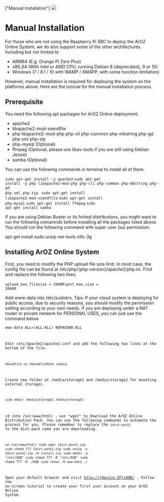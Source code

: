 ["Manual Installation"]
<img class="ts fluid image" src="img/maninstall.png">

# Manual Installation
For those who are not using the Raspberry Pi SBC to deploy the ArOZ Online System, we do also support some of the other architectures. Including but not limited to
- ARM64 (E.g. Orange PI Zero Plus)
- x86_64 (With Intel or AMD CPU, running Debian 8 (deprecated), 9 or 10)
- Windows (7 / 8.1 / 10 with WAMP / XMAPP, with some function limitation)

However, manual installation is required for deploying the system on the platforms above. Here are the tutorial for the manual installation process.

## Prerequisite
You need the following apt packages for ArOZ Online deployment.
- apache2
- libapache2-mod-xsendfile
- php libapache2-mod-php php-cli php-common php-mbstring php-gd php xml php-zip
- php-mysql (Optional)
- ffmpeg (Optional, please use libav-tools if you are still using Debian Jessie)
- samba (Optional)

You can use the following commands in terminal to install all of them.

<code>sudo apt-get install -y apache2</code>
<code>sudo apt-get install -y php libapache2-mod-php php-cli php-common php-mbstring php-gd php xml php-zip </code>
<code>sudo apt-get install libapache2-mod-xsendfile</code>
<code>sudo apt-get install php-mysql</code>
<code>sudo apt-get install ffmpeg</code>
<code>sudo apt-get install samba</code>


If you are using Debian Buster or its forked distributions, you might want to run the following comamnds before installing all the packages listed above. You should run the following command with super user (su) permission.

apt-get install sudo unzip net-tools ntfs-3g


## Installing ArOZ Online System
First, you need to modify the PHP upload file size limit. In most case, the config file can be found at
 /etc/php/{php-version}/apache2/php.ini. Find and replace the following two lines.

<code>upload_max_filesize = 2048M</code>
<code>post_max_size = 2048M</code>

  
Add www-data into /etc/sudoers. 
Tips: If your cloud system is deploying for public access, due to security reasons, you should modify the permission setting according to your own needs. If you are deploying under a NAT router or private network for PERSONAL USES, you can just use the command below.

<code>www-data ALL=(ALL:ALL) NOPASSWD:ALL

  
Edit /etc/apache2/apache2.conf and add the following two lines at the bottom of the file.

<code>XSendFile on</code>
<code>XSendFilePath /media</code>

  
Create new folder at /media/storage1 and /media/storage2 for mounting external storages.

<code>sudo mkdir /media/storage1 /media/storage2</code>

  
cd into /var/www/html/ ，use "wget" to download the ArOZ Online Distribution Pack. You can use the following commands to automate the process for you. Please remember to replace the <code>{dist-pack}</code> to the dist-pack name you are downloading.

<code>cd /var/www/html/</code>
<code>sudo wget {dist-pack}.zip</code>
<code>sudo chmod 777 {dist-pack}.zip</code>
<code>sudo unzip -o {dist-pack}.zip</code>
<code>rm install.zip</code>
<code>sudo mkdir -p "/etc/AOB"</code>
<code>sudo chmod 777 -R "/etc/AOB"</code>
<code>sudo chmod 777 -R ./AOB</code>
<code>sudo chown -R www-data ./</code>

  
Open your default browser and visit [http://{device-IP}/AOB/](http://{device-IP}/AOB/) . Follow the on-screen tutorial to create your first user account on your ArOZ Online System.